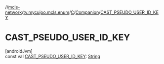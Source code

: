 //[mcls-network](../../../../index.md)/[tv.mycujoo.mcls.enum](../../index.md)/[C](../index.md)/[Companion](index.md)/[CAST_PSEUDO_USER_ID_KEY](-c-a-s-t_-p-s-e-u-d-o_-u-s-e-r_-i-d_-k-e-y.md)

# CAST_PSEUDO_USER_ID_KEY

[androidJvm]\
const val [CAST_PSEUDO_USER_ID_KEY](-c-a-s-t_-p-s-e-u-d-o_-u-s-e-r_-i-d_-k-e-y.md): [String](https://kotlinlang.org/api/latest/jvm/stdlib/kotlin/-string/index.html)

